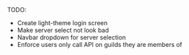 TODO: 

- Create light-theme login screen 
- Make server select not look bad 
- Navbar dropdown for server selection
- Enforce users only call API on guilds they are members of